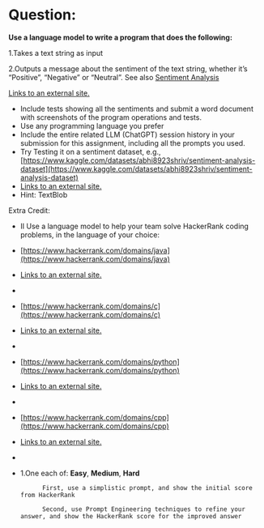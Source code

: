 # Question:

**Use a language model to write a program that does the following:**

1.Takes a text string as input

2.Outputs a message about the sentiment of the text string, whether it’s “Positive”, “Negative” or “Neutral”. See also [Sentiment Analysis](https://towardsdatascience.com/sentiment-analysis-concept-analysis-and-applications-6c94d6f58c17)

[Links to an external site.](https://towardsdatascience.com/sentiment-analysis-concept-analysis-and-applications-6c94d6f58c17)

* Include tests showing all the sentiments and submit a word document with screenshots of the program operations and tests.  
* Use any programming language you prefer  
* Include the entire related LLM (ChatGPT) session history in your submission for this assignment, including all the prompts you used.  
* Try Testing it on a sentiment dataset, e.g., [https://www.kaggle.com/datasets/abhi8923shriv/sentiment-analysis-dataset](https://www.kaggle.com/datasets/abhi8923shriv/sentiment-analysis-dataset)  
* [Links to an external site.](https://www.kaggle.com/datasets/abhi8923shriv/sentiment-analysis-dataset)  
* Hint: TextBlob

Extra Credit:

* II  Use a language model to help your team solve HackerRank coding problems, in the language of your choice:  
* [https://www.hackerrank.com/domains/java](https://www.hackerrank.com/domains/java)  
* [Links to an external site.](https://www.hackerrank.com/domains/java)  
*   
* [https://www.hackerrank.com/domains/c](https://www.hackerrank.com/domains/c)  
* [Links to an external site.](https://www.hackerrank.com/domains/c)  
*   
* [https://www.hackerrank.com/domains/python](https://www.hackerrank.com/domains/python)  
* [Links to an external site.](https://www.hackerrank.com/domains/python)  
*   
* [https://www.hackerrank.com/domains/cpp](https://www.hackerrank.com/domains/cpp)  
* [Links to an external site.](https://www.hackerrank.com/domains/cpp)  
*   
* 1.One each of: **Easy**, **Medium**, **Hard**

        	First, use a simplistic prompt, and show the initial score from HackerRank

        	Second, use Prompt Engineering techniques to refine your answer, and show the HackerRank score for the improved answer


